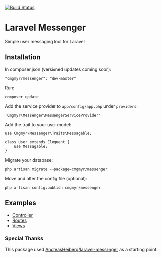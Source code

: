 [![Build Status](https://travis-ci.org/cmgmyr/laravel-messenger.svg?branch=master)](https://travis-ci.org/cmgmyr/laravel-messenger)

# Laravel Messenger
Simple user messaging tool for Laravel

## Installation
In composer.json (versioned updates coming soon):

    "cmgmyr/messenger": "dev-master"

Run:

    composer update

Add the service provider to `app/config/app.php` under `providers`:

    'Cmgmyr\Messenger\MessengerServiceProvider'

Add the trait to your user model:

    use Cmgmyr\Messenger\Traits\Messagable;
    
    class User extends Eloquent {
    	use Messagable;
    }

Migrate your database:

    php artisan migrate --package=cmgmyr/messenger

Move and alter the config file (optional):

    php artisan config:publish cmgmyr/messenger

## Examples
* [Controller](https://github.com/cmgmyr/laravel-messenger/blob/master/src/Cmgmyr/Messenger/examples/MessagesController.php)
* [Routes](https://github.com/cmgmyr/laravel-messenger/blob/master/src/Cmgmyr/Messenger/examples/routes.php)
* [Views](https://github.com/cmgmyr/laravel-messenger/tree/master/src/Cmgmyr/Messenger/examples/views)

### Special Thanks
This package used [AndreasHeiberg/laravel-messenger](https://github.com/AndreasHeiberg/laravel-messenger) as a starting point.